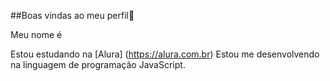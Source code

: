 ##Boas vindas ao meu perfil💙

Meu nome é

Estou estudando na [Alura] (https://alura.com.br)
Estou me desenvolvendo na linguagem de programação JavaScript.


